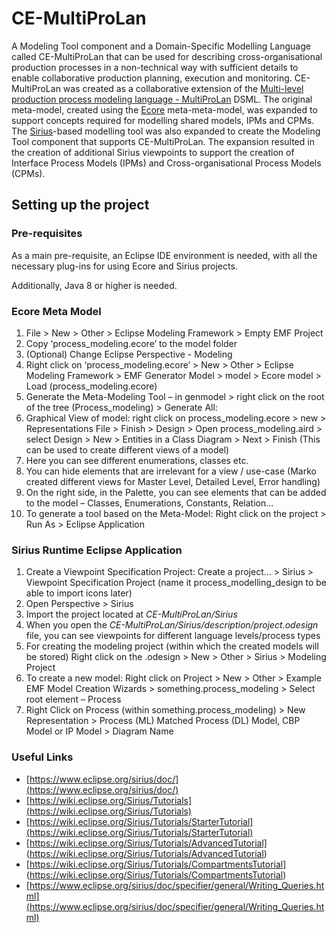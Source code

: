 # CE-MultiProLan

A Modeling Tool component and a Domain-Specific Modelling Language called CE-MultiProLan that can be used for describing cross-organisational production processes in a non-technical way with sufficient details to enable collaborative production planning, execution and monitoring. CE-MultiProLan was created as a collaborative extension of the [Multi-level production process modeling language - MultiProLan](https://www.sciencedirect.com/science/article/abs/pii/S2590118421000320) DSML. The original meta-model, created using the [Ecore](https://wiki.eclipse.org/Ecore) meta-meta-model, was expanded to support concepts required for modelling shared models, IPMs and CPMs. The [Sirius](https://www.eclipse.org/sirius/)-based modelling tool was also expanded to create the Modeling Tool component that supports CE-MultiProLan. The expansion resulted in the creation of additional Sirius viewpoints to support the creation of Interface Process Models (IPMs) and Cross-organisational Process Models (CPMs).

## Setting up the project

### Pre-requisites
As a main pre-requisite, an Eclipse IDE environment is needed, with all the necessary plug-ins for using Ecore and Sirius projects.

Additionally, Java 8 or higher is needed.

### Ecore Meta Model
1. File > New > Other > Eclipse Modeling Framework > Empty EMF Project
1. Copy ‘process_modeling.ecore’ to the model folder
1. (Optional) Change Eclipse Perspective - Modeling
1. Right click on ‘process_modeling.ecore’ > New > Other > Eclipse Modeling Framework > EMF Generator Model > model > Ecore model > Load (process_modeling.ecore)
1. Generate the Meta-Modeling Tool – in genmodel > right click on the root of the tree (Process_modeling) > Generate All:
1. Graphical View of model: right click on process_modeling.ecore > new > Representations File > Finish > Design > Open process_modeling.aird > select Design > New > Entities in a Class Diagram > Next > Finish  (This can be used to create different views of a model)
1. Here you can see different enumerations, classes etc.
1. You can hide elements that are irrelevant for a view / use-case (Marko created different views for Master Level, Detailed Level, Error handling)
1. On the right side, in the Palette, you can see elements that can be added to the model – Classes, Enumerations, Constants, Relation... 
1. To generate a tool based on the Meta-Model: Right click on the project > Run As > Eclipse Application 
### Sirius Runtime Eclipse Application
1. Create a Viewpoint Specification Project: Create a project... > Sirius > Viewpoint Specification Project (name it process_modelling_design to be able to import icons later)
1. Open Perspective > Sirius
1. Import the project located at *CE-MultiProLan/Sirius*
1. When you open the *CE-MultiProLan/Sirius/description/project.odesign* file, you can see viewpoints for different language levels/process types
1. For creating the modeling project (within which the created models will be stored) Right click on the .odesign > New > Other > Sirius > Modeling Project
1. To create a new model: Right click on Project > New > Other > Example EMF Model Creation Wizards > something.process_modeling > Select root element – Process
1. Right Click on Process (within something.process_modeling) > New Representation > Process (ML) Matched Process (DL) Model, CBP Model or IP Model > Diagram Name


### Useful Links
* [https://www.eclipse.org/sirius/doc/](https://www.eclipse.org/sirius/doc/)
* [https://wiki.eclipse.org/Sirius/Tutorials](https://wiki.eclipse.org/Sirius/Tutorials)
* [https://wiki.eclipse.org/Sirius/Tutorials/StarterTutorial](https://wiki.eclipse.org/Sirius/Tutorials/StarterTutorial)
* [https://wiki.eclipse.org/Sirius/Tutorials/AdvancedTutorial] (https://wiki.eclipse.org/Sirius/Tutorials/AdvancedTutorial)
* [https://wiki.eclipse.org/Sirius/Tutorials/CompartmentsTutorial] (https://wiki.eclipse.org/Sirius/Tutorials/CompartmentsTutorial)
* [https://www.eclipse.org/sirius/doc/specifier/general/Writing_Queries.html](https://www.eclipse.org/sirius/doc/specifier/general/Writing_Queries.html)